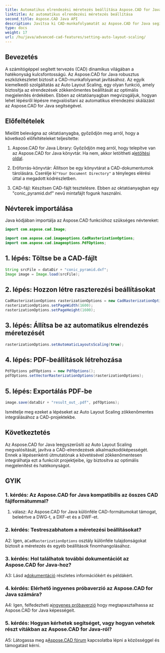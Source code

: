 ```yaml
---
title: Automatikus elrendezési méretezés beállítása Aspose.CAD for Java segítségével
linktitle: Az automatikus elrendezési méretezés beállítása
second_title: Aspose.CAD Java API
description: Javítsa ki CAD-munkafolyamatát az Aspose.CAD for Java segítségével. Ez a lépésenkénti útmutató bemutatja az automatikus elrendezési méretezést, amely optimális megjelenítést és hatékonyságot biztosít. Töltse le a könyvtárat, kövesse az oktatóanyagot, és forradalmasítsa CAD-projektjeit.
type: docs
weight: 17
url: /hu/java/advanced-cad-features/setting-auto-layout-scaling/
---
```

## Bevezetés

A számítógéppel segített tervezés (CAD) dinamikus világában a hatékonyság kulcsfontosságú. Az Aspose.CAD for Java robusztus eszközkészletet biztosít a CAD-munkafolyamat javításához. Az egyik kiemelkedő szolgáltatás az Auto Layout Scaling, egy olyan funkció, amely biztosítja az elrendezések zökkenőmentes beállítását az optimális megjelenítés érdekében. Ebben az oktatóanyagban megvizsgáljuk, hogyan lehet lépésről lépésre megvalósítani az automatikus elrendezési skálázást az Aspose.CAD for Java segítségével.

## Előfeltételek

Mielőtt belevágna az oktatóanyagba, győződjön meg arról, hogy a következő előfeltételeket teljesítette:

1.  Aspose.CAD for Java Library: Győződjön meg arról, hogy telepítve van az Aspose.CAD for Java könyvtár. Ha nem, akkor letöltheti a[letöltési oldal](https://releases.aspose.com/cad/java/).

2.  Erőforrás-könyvtár: Állítson be egy könyvtárat a CAD-dokumentumok tárolására. Cserélje ki`"Your Document Directory"` a tényleges elérési úttal a megadott kódrészletben.

3. CAD-fájl: Készítsen CAD-fájlt tesztelésre. Ebben az oktatóanyagban egy "conic_pyramid.dxf" nevű mintafájlt fogunk használni.

## Névterek importálása

Java kódjában importálja az Aspose.CAD funkcióhoz szükséges névtereket:

```java
import com.aspose.cad.Image;

import com.aspose.cad.imageoptions.CadRasterizationOptions;
import com.aspose.cad.imageoptions.PdfOptions;
```

## 1. lépés: Töltse be a CAD-fájlt

```java
String srcFile = dataDir + "conic_pyramid.dxf";
Image image = Image.load(srcFile);
```

## 2. lépés: Hozzon létre raszterezési beállításokat

```java
CadRasterizationOptions rasterizationOptions = new CadRasterizationOptions();
rasterizationOptions.setPageWidth(1600);
rasterizationOptions.setPageHeight(1600);
```

## 3. lépés: Állítsa be az automatikus elrendezés méretezését

```java
rasterizationOptions.setAutomaticLayoutsScaling(true);
```

## 4. lépés: PDF-beállítások létrehozása

```java
PdfOptions pdfOptions = new PdfOptions();
pdfOptions.setVectorRasterizationOptions(rasterizationOptions);
```

## 5. lépés: Exportálás PDF-be

```java
image.save(dataDir + "result_out_.pdf", pdfOptions);
```

Ismételje meg ezeket a lépéseket az Auto Layout Scaling zökkenőmentes integrálásához a CAD-projektekbe.

## Következtetés

Az Aspose.CAD for Java leegyszerűsíti az Auto Layout Scaling megvalósítását, javítva a CAD-elrendezések alkalmazkodóképességét. Ennek a lépésenkénti útmutatónak a követésével zökkenőmentesen integrálhatja ezt a funkciót projektjeibe, így biztosítva az optimális megjelenítést és hatékonyságot.

## GYIK

### 1. kérdés: Az Aspose.CAD for Java kompatibilis az összes CAD fájlformátummal?

1. válasz: Az Aspose.CAD for Java különféle CAD-formátumokat támogat, beleértve a DWG-t, a DXF-et és a DWF-et.

### 2. kérdés: Testreszabhatom a méretezési beállításokat?

 A2: Igen, a`CadRasterizationOptions` osztály különféle tulajdonságokat biztosít a méretezés és egyéb beállítások finomhangolásához.

### 3. kérdés: Hol találhatok további dokumentációt az Aspose.CAD for Java-hoz?

 A3: Lásd a[dokumentáció](https://reference.aspose.com/cad/java/) részletes információkért és példákért.

### 4. kérdés: Elérhető ingyenes próbaverzió az Aspose.CAD for Java számára?

 A4: Igen, felfedezheti a[ingyenes próbaverzió](https://releases.aspose.com/) hogy megtapasztalhassa az Aspose.CAD for Java képességeit.

### 5. kérdés: Hogyan kérhetek segítséget, vagy hogyan vehetek részt vitákban az Aspose.CAD for Java-ról?

A5: Látogassa meg a[Aspose.CAD fórum](https://forum.aspose.com/c/cad/19) kapcsolatba lépni a közösséggel és támogatást kérni.